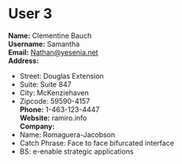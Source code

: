 # User 3
**Name:** Clementine Bauch  
**Username:** Samantha  
**Email:** Nathan@yesenia.net  
**Address:**  
  - Street: Douglas Extension  
  - Suite: Suite 847  
  - City: McKenziehaven  
  - Zipcode: 59590-4157  
**Phone:** 1-463-123-4447  
**Website:** ramiro.info  
**Company:**  
  - Name: Romaguera-Jacobson  
  - Catch Phrase: Face to face bifurcated interface  
  - BS: e-enable strategic applications